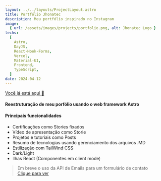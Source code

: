 ```yaml
---
layout: ../../layouts/ProjectLayout.astro
title: Portfólio Jhonatec
description: Meu portfólio inspirado no Instagram
image:
  { url: /assets/images/projects/portfolio.png, alt: Jhonatec Logo }
techs:
  [
    Astro,
    DayJS,
    React-Hook-Forms,
    Vercel,
    Material-UI,
    Frontend,
    TypeScript,
  ]
date: 2024-04-12
---
```


[Você já está aqui 🤍](# "Jhonatec.DEV")

#### Reestruturação de meu porfólio usando o web framework Astro

#### Principais funcionalidades

- Certificações como Stories fixados
- Vídeo de apresentação como Storie
- Projetos e tutoriais como Posts
- Resumo de tecnologias usando gerenciamento dos arquivos .MD
- Estilização com TailWind CSS
- Dark/Light
- Ilhas React (Componentes em client mode)


> Em breve o uso da API de Emails para um formulário de contato [Clique para ver](/projetos/api-emails)
